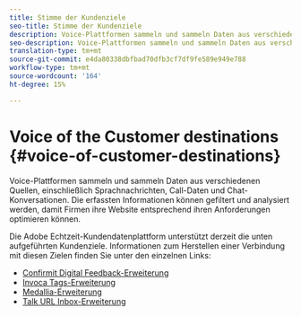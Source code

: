 ```yaml
---
title: Stimme der Kundenziele
seo-title: Stimme der Kundenziele
description: Voice-Plattformen sammeln und sammeln Daten aus verschiedenen Quellen, einschließlich Sprachnachrichten, Call-Daten und Chat-Konversationen. Die erfassten Informationen können gefiltert und analysiert werden, damit Firmen ihre Website entsprechend ihren Anforderungen optimieren können.
seo-description: Voice-Plattformen sammeln und sammeln Daten aus verschiedenen Quellen, einschließlich Sprachnachrichten, Call-Daten und Chat-Konversationen. Die erfassten Informationen können gefiltert und analysiert werden, damit Firmen ihre Website entsprechend ihren Anforderungen optimieren können.
translation-type: tm+mt
source-git-commit: e4da80338dbfbad70dfb3cf7df9fe589e949e788
workflow-type: tm+mt
source-wordcount: '164'
ht-degree: 15%

---
```



# Voice of the Customer destinations {#voice-of-customer-destinations}

Voice-Plattformen sammeln und sammeln Daten aus verschiedenen Quellen, einschließlich Sprachnachrichten, Call-Daten und Chat-Konversationen. Die erfassten Informationen können gefiltert und analysiert werden, damit Firmen ihre Website entsprechend ihren Anforderungen optimieren können.

Die Adobe Echtzeit-Kundendatenplattform unterstützt derzeit die unten aufgeführten Kundenziele. Informationen zum Herstellen einer Verbindung mit diesen Zielen finden Sie unter den einzelnen Links:

* [Confirmit Digital Feedback-Erweiterung](confirmit-digital-feedback-extension.md)
* [Invoca Tags-Erweiterung](/help/rtcdp/destinations/invoca-extension.md)
* [Medallia-Erweiterung](medallia-extension.md)
* [Talk URL Inbox-Erweiterung](talkurl-extension.md)
